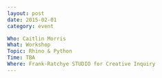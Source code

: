 ```yaml
---
layout: post
date: 2015-02-01
category: event

Who: Caitlin Morris 
What: Workshop
Topic: Rhino & Python
Time: TBA
Where: Frank-Ratchye STUDIO for Creative Inquiry
---
```

